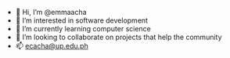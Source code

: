 - 👋 Hi, I’m @emmaacha
- 👀 I’m interested in software development
- 🌱 I’m currently learning computer science
- 💞️ I’m looking to collaborate on projects that help the community
- 📫 ecacha@up.edu.ph

<!---
emmaacha/emmaacha is a ✨ special ✨ repository because its `README.md` (this file) appears on your GitHub profile.
You can click the Preview link to take a look at your changes.
--->
